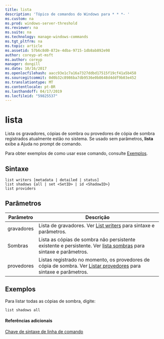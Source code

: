 ```yaml
---
title: lista
description: 'Tópico de comandos do Windows para * * *- '
ms.custom: na
ms.prod: windows-server-threshold
ms.reviewer: na
ms.suite: na
ms.technology: manage-windows-commands
ms.tgt_pltfrm: na
ms.topic: article
ms.assetid: 57b6c8d0-872e-4dba-9715-1db8ab892e98
author: coreyp-at-msft
ms.author: coreyp
manager: dongill
ms.date: 10/16/2017
ms.openlocfilehash: aacc93e1c7a16a7327ddbd17515f19cf41a5b458
ms.sourcegitcommit: 0d0b32c8986ba7db9536e0b8648d4ddf9b03e452
ms.translationtype: MT
ms.contentlocale: pt-BR
ms.lasthandoff: 04/17/2019
ms.locfileid: "59825537"
---
```

# <a name="list"></a>lista



Lista os gravadores, cópias de sombra ou provedores de cópia de sombra registrados atualmente estão no sistema. Se usado sem parâmetros, **lista** exibe a Ajuda no prompt de comando.

Para obter exemplos de como usar esse comando, consulte [Exemplos](#BKMK_examples).

## <a name="syntax"></a>Sintaxe

```
list writers [metadata | detailed | status]
list shadows {all | set <SetID> | id <ShadowID>}
list providers
```

## <a name="parameters"></a>Parâmetros

|Parâmetro|Descrição|
|---------|-----------|
|gravadores|Lista de gravadores. Ver [List writers](list-writers.md) para sintaxe e parâmetros.|
|Sombras|Lista as cópias de sombra não persistente existente e persistente. Ver [lista sombras](list-shadows.md) para sintaxe e parâmetros.|
|provedores|Listas registrado no momento, os provedores de cópia de sombra. Ver [Listar provedores](list-providers.md) para sintaxe e parâmetros.|

## <a name="BKMK_examples"></a>Exemplos

Para listar todas as cópias de sombra, digite:
```
list shadows all
```

#### <a name="additional-references"></a>Referências adicionais

[Chave de sintaxe de linha de comando](command-line-syntax-key.md)